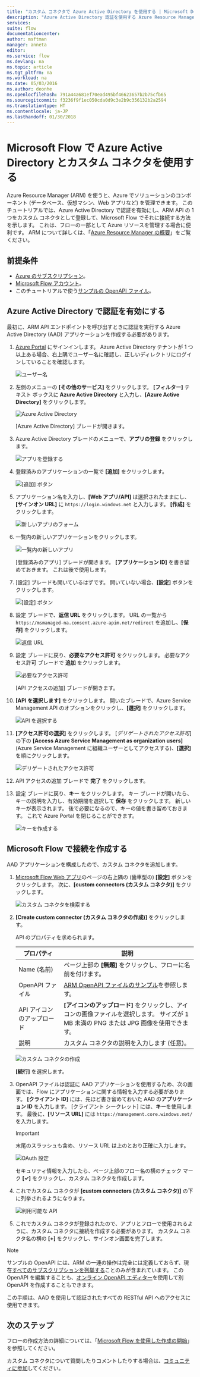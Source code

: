 ```yaml
---
title: "カスタム コネクタで Azure Active Directory を使用する | Microsoft Docs"
description: "Azure Active Directory 認証を使用する Azure Resource Manager 用のカスタム コネクタを作成する方法について説明します。"
services: 
suite: flow
documentationcenter: 
author: msftman
manager: anneta
editor: 
ms.service: flow
ms.devlang: na
ms.topic: article
ms.tgt_pltfrm: na
ms.workload: na
ms.date: 05/03/2016
ms.author: deonhe
ms.openlocfilehash: 791a44a681ef70ead495bf46623657b2b75cfb65
ms.sourcegitcommit: f3236f9f1ec050cda0d9c3e2b9c356132b2a2594
ms.translationtype: HT
ms.contentlocale: ja-JP
ms.lasthandoff: 01/30/2018
---
```

# <a name="use-azure-active-directory-with-a-custom-connector-in-microsoft-flow"></a>Microsoft Flow で Azure Active Directory とカスタム コネクタを使用する
Azure Resource Manager (ARM) を使うと、Azure でソリューションのコンポーネント (データベース、仮想マシン、Web アプリなど) を管理できます。 このチュートリアルでは、Azure Active Directory で認証を有効にし、ARM API の 1 つをカスタム コネクタとして登録して、Microsoft Flow でそれに接続する方法を示します。 これは、フローの一部として Azure リソースを管理する場合に便利です。 ARM について詳しくは、「[Azure Resource Manager の概要](https://docs.microsoft.com/azure/azure-resource-manager/resource-group-overview)」をご覧ください。

## <a name="prerequisites"></a>前提条件
* [Azure のサブスクリプション](https://azure.microsoft.com/free/)。
* [Microsoft Flow アカウント](https://flow.microsoft.com)。
* このチュートリアルで使う[サンプルの OpenAPI ファイル](https://pwrappssamples.blob.core.windows.net/samples/AzureResourceManager.json)。

## <a name="enable-authentication-in-azure-active-directory"></a>Azure Active Directory で認証を有効にする
最初に、ARM API エンドポイントを呼び出すときに認証を実行する Azure Active Directory (AAD) アプリケーションを作成する必要があります。

1. [Azure Portal](https://portal.azure.com) にサインインします。  Azure Active Directory テナントが 1 つ以上ある場合、右上隅でユーザー名に確認し、正しいディレクトリにログインしていることを確認します。
   
    ![ユーザー名](./media/customapi-azure-resource-manager-tutorial/current-user.png)
2. 左側のメニューの **[その他のサービス]** をクリックします。  **[フィルター]** テキスト ボックスに **Azure Active Directory** と入力し、**[Azure Active Directory]** をクリックします。
   
    ![Azure Active Directory](./media/customapi-azure-resource-manager-tutorial/azureaad.png)
   
    [Azure Active Directory] ブレードが開きます。   
3. Azure Active Directory ブレードのメニューで、**アプリの登録** をクリックします。
   
    ![アプリを登録する](./media/customapi-azure-resource-manager-tutorial/azureapplication.png)
4. 登録済みのアプリケーションの一覧で **[追加]** をクリックします。
   
    ![[追加] ボタン](./media/customapi-azure-resource-manager-tutorial/add-app-btn.png)   
5. アプリケーション名を入力し、**[Web アプリ/API]** は選択されたままにし、**[サインオン URL]** に `https://login.windows.net` と入力します。  **[作成]** をクリックします。  
   
    ![新しいアプリのフォーム](./media/customapi-azure-resource-manager-tutorial/newapplication.png)
6. 一覧内の新しいアプリケーションをクリックします。
   
    ![一覧内の新しいアプリ](./media/customapi-azure-resource-manager-tutorial/newapplication2.png)
   
    [登録済みのアプリ] ブレードが開きます。  **[アプリケーション ID]** を書き留めておきます。  これは後で使用します。
7. [設定] ブレードも開いているはずです。  開いていない場合、**[設定]** ボタンをクリックします。
   
    ![[設定] ボタン](./media/customapi-azure-resource-manager-tutorial/settings-btn.png)
8. 設定 ブレードで、**返信 URL** をクリックします。 URL の一覧から `https://msmanaged-na.consent.azure-apim.net/redirect` を追加し、**[保存]** をクリックします。
   
    ![返信 URL](./media/customapi-azure-resource-manager-tutorial/reply-urls.png)
9. 設定 ブレードに戻り、**必要なアクセス許可** をクリックします。  必要なアクセス許可 ブレードで **追加** をクリックします。
   
    ![必要なアクセス許可](./media/customapi-azure-resource-manager-tutorial/permissions.png)
   
    [API アクセスの追加] ブレードが開きます。
10. **[API を選択します]** をクリックします。 開いたブレードで、Azure Service Management API のオプションをクリックし、**[選択]** をクリックします。
    
    ![API を選択する](./media/customapi-azure-resource-manager-tutorial/permissions2.png)
11. **[アクセス許可の選択]** をクリックします。  [*デリゲートされたアクセス許可*] の下の **[Access Azure Service Management as organization users]** \(Azure Service Management に組織ユーザーとしてアクセスする)、**[選択]** を順にクリックします。
    
    ![デリゲートされたアクセス許可](./media/customapi-azure-resource-manager-tutorial/permissions3.png)
12. API アクセスの追加 ブレードで **完了** をクリックします。
13. 設定 ブレードに戻り、**キー** をクリックします。  キー ブレードが開いたら、キーの説明を入力し、有効期間を選択して **保存** をクリックします。  新しいキーが表示されます。  後で必要になるので、キーの値を書き留めておきます。  これで Azure Portal を閉じることができます。
    
    ![キーを作成する](./media/customapi-azure-resource-manager-tutorial/configurekeys.png)

## <a name="add-the-connection-in-microsoft-flow"></a>Microsoft Flow で接続を作成する
AAD アプリケーションを構成したので、カスタム コネクタを追加します。

1. [Microsoft Flow Web アプリ](https://flow.microsoft.com/)のページの右上隅の (歯車型の) **[設定]** ボタンをクリックします。  次に、**[custom connectors (カスタム コネクタ)]** をクリックします。
   
    ![カスタム コネクタを検索する](./media/customapi-azure-resource-manager-tutorial/finding-custom-apis.png)  
2. **[Create custom connector (カスタム コネクタの作成)]** をクリックします。  
   
    API のプロパティを求められます。  
   
   | プロパティ | 説明 |
   | --- | --- |
   | Name (名前) |ページ上部の **[無題]** をクリックし、フローに名前を付けます。 |
   | OpenAPI ファイル |[ARM OpenAPI ファイルのサンプル](https://pwrappssamples.blob.core.windows.net/samples/AzureResourceManager.json)を参照します。 |
   | API アイコンのアップロード |**[アイコンのアップロード]** をクリックし、アイコンの画像ファイルを選択します。 サイズが 1 MB 未満の PNG または JPG 画像を使用できます。 |
   | 説明 |カスタム コネクタの説明を入力します (任意)。 |
   
    ![カスタム コネクタの作成](./media/customapi-azure-resource-manager-tutorial/create-custom-api.png)  
   
    **[続行]** を選択します。
3. OpenAPI ファイルは認証に AAD アプリケーションを使用するため、次の画面では、Flow にアプリケーションに関する情報を入力する必要があります。  **[クライアント ID]** には、先ほど書き留めておいた AAD の**アプリケーション ID** を入力します。  [クライアント シークレット] には、**キー**を使用します。  最後に、**[リソース URL]** には `https://management.core.windows.net/` を入力します。
   
   > [!IMPORTANT]
   > 末尾のスラッシュも含め、リソース URL は上のとおり正確に入力します。
   > 
   > 
   
    ![OAuth 設定](./media/customapi-azure-resource-manager-tutorial/oauth-settings.png)
   
    セキュリティ情報を入力したら、ページ上部のフロー名の横のチェック マーク **[&#x2713;]** をクリックし、カスタム コネクタを作成します。
4. これでカスタム コネクタが **[custom connectors (カスタム コネクタ)]** の下に列挙されるようになります。
   
    ![利用可能な API](./media/customapi-azure-resource-manager-tutorial/list-custom-apis.png)  
5. これでカスタム コネクタが登録されたので、アプリとフローで使用されるように、カスタム コネクタに接続を作成する必要があります。  カスタム コネクタ名の横の **[+]** をクリックし、サインオン画面を完了します。

> [!NOTE]
> サンプルの OpenAPI には、ARM の一連の操作は完全には定義しておらず、現在[すべてのサブスクリプションを列挙する](https://msdn.microsoft.com/library/azure/dn790531.aspx)ことのみが含まれています。  この OpenAPI を編集することも、[オンライン OpenAPI エディター](http://editor.swagger.io/)を使用して別 OpenAPI を作成することもできます。
> 
> この手順は、AAD を使用して認証されたすべての RESTful API へのアクセスに使用できます。
> 
> 

## <a name="next-steps"></a>次のステップ
フローの作成方法の詳細については、「[Microsoft Flow を使用した作成の開始](get-started-logic-flow.md)」を参照してください。

カスタム コネクタについて質問したりコメントしたりする場合は、[コミュニティに参加](https://aka.ms/flow-community)してください。

